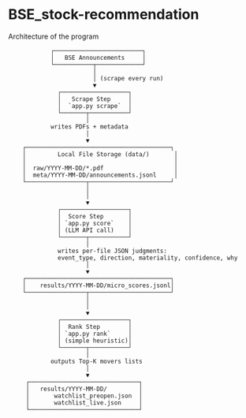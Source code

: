 # BSE_stock-recommendation

Architecture of the program

                ┌─────────────────────────┐
                │   BSE Announcements     │
                └───────────┬─────────────┘
                            │
                            │ (scrape every run)
                            ▼
                  ┌───────────────────┐
                  │   Scrape Step     │
                  │  `app.py scrape`  │
                  └───────┬───────────┘
                          │
                writes PDFs + metadata
                          │
                          ▼
        ┌─────────────────────────────────────────┐
        │         Local File Storage (data/)       │
        │                                          │
        │  raw/YYYY-MM-DD/*.pdf                    │
        │  meta/YYYY-MM-DD/announcements.jsonl     │
        └─────────────────┬───────────────────────┘
                          │
                          │
                          ▼
                  ┌───────────────────┐
                  │  Score Step       │
                  │ `app.py score`    │
                  │ (LLM API call)    │
                  └───────┬───────────┘
                          │
                  writes per-file JSON judgments:
                  event_type, direction, materiality, confidence, why
                          │
                          ▼
        ┌─────────────────────────────────────────┐
        │    results/YYYY-MM-DD/micro_scores.jsonl│
        └─────────────────┬───────────────────────┘
                          │
                          │
                          ▼
                  ┌───────────────────┐
                  │  Rank Step        │
                  │ `app.py rank`     │
                  │ (simple heuristic)│
                  └───────┬───────────┘
                          │
                outputs Top-K movers lists
                          │
                          ▼
         ┌───────────────────────────────┐
         │   results/YYYY-MM-DD/         │
         │       watchlist_preopen.json  │
         │       watchlist_live.json     │
         └───────────────────────────────┘
